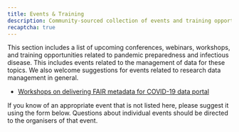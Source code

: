 ```yaml
---
title: Events & Training
description: Community-sourced collection of events and training opportunities.
recaptcha: true
---
```


This section includes a list of upcoming conferences, webinars, workshops, and training opportunities related to pandemic preparedness and infectious disease. This includes events related to the management of data for these topics. We also welcome suggestions for events related to research data management in general.

- [Workshops on delivering FAIR metadata for COVID-19 data portal](https://www.health-ri.nl/initiatives/dutch-covid-19-data-support-programme/workshops-delivering-fair-metadata-covid-19-data)

If you know of an appropriate event that is not listed here, please suggest it using the form below. Questions about individual events should be directed to the organisers of that event.

